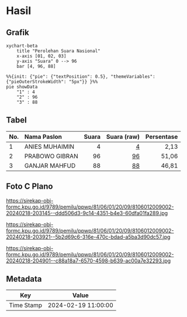 # Hasil

## Grafik

```mermaid
xychart-beta
    title "Perolehan Suara Nasional"
    x-axis [01, 02, 03]
    y-axis "Suara" 0 --> 96
    bar [4, 96, 88]
```

```mermaid
%%{init: {"pie": {"textPosition": 0.5}, "themeVariables": {"pieOuterStrokeWidth": "5px"}} }%%
pie showData
    "1" : 4
    "2" : 96
    "3" : 88
```

## Tabel

| No. | Nama Paslon    | Suara | Suara (raw) | Persentase |
|:--- |:-------------- | -----:| -----------:| ----------:|
| 1   | ANIES MUHAIMIN | 4     | [4][p-1]    | 2,13       |
| 2   | PRABOWO GIBRAN | 96    | [96][p-2]   | 51,06      |
| 3   | GANJAR MAHFUD  | 88    | [88][p-3]   | 46,81      |


[p-1]: https://github.com/gigit-pemilu/pemilu-2024/blob/main/pilpres/hitung-suara/sub/81-maluku/sub/06-seram-bagian-barat/sub/01-kairatu/sub/2009-seruawan/sub/002-tps/sub/paslon-1.txt
[p-2]: https://github.com/gigit-pemilu/pemilu-2024/blob/main/pilpres/hitung-suara/sub/81-maluku/sub/06-seram-bagian-barat/sub/01-kairatu/sub/2009-seruawan/sub/002-tps/sub/paslon-2.txt
[p-3]: https://github.com/gigit-pemilu/pemilu-2024/blob/main/pilpres/hitung-suara/sub/81-maluku/sub/06-seram-bagian-barat/sub/01-kairatu/sub/2009-seruawan/sub/002-tps/sub/paslon-3.txt

## Foto C Plano

https://sirekap-obj-formc.kpu.go.id/9789/pemilu/ppwp/81/06/01/20/09/8106012009002-20240218-203145--ddd506d3-9c14-4351-b4e3-60dfa01fa289.jpg

https://sirekap-obj-formc.kpu.go.id/9789/pemilu/ppwp/81/06/01/20/09/8106012009002-20240218-203921--5b2d69c6-316e-470c-bdad-a5ba3d90dc57.jpg

https://sirekap-obj-formc.kpu.go.id/9789/pemilu/ppwp/81/06/01/20/09/8106012009002-20240218-204901--c88a18a7-6570-4598-b639-ac00a7e32293.jpg


## Metadata

| Key        | Value               |
| ---------- | ------------------- |
| Time Stamp | 2024-02-19 11:00:00 |



